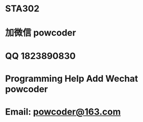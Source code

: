 # STA302
# 加微信 powcoder

# QQ 1823890830

# Programming Help Add Wechat powcoder

# Email: powcoder@163.com

